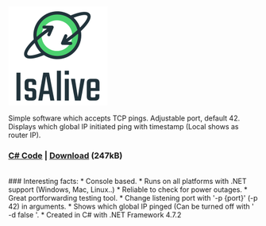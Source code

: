 ![IsAlive Logo](https://raw.githubusercontent.com/Frekvens1/Published-Code/master/IsAlive/IsAlive.png)

Simple software which accepts TCP pings. Adjustable port, default 42.<br> 
Displays which global IP initiated ping with timestamp (Local shows as router IP).<br>

### [C# Code](https://github.com/Frekvens1/Published-Code/blob/master/IsAlive/Main.cpp) | [Download](https://raw.githubusercontent.com/Frekvens1/Published-Code/master/IsAlive/IsAlive.exe) (247kB)
<br>
### Interesting facts:
* Console based.
* Runs on all platforms with .NET support (Windows, Mac, Linux..)
* Reliable to check for power outages.
* Great portforwarding testing tool.
* Change listening port with '-p {port}' (-p 42) in arguments.
* Shows which global IP pinged (Can be turned off with ' -d false '.
* Created in C# with .NET Framework 4.7.2

